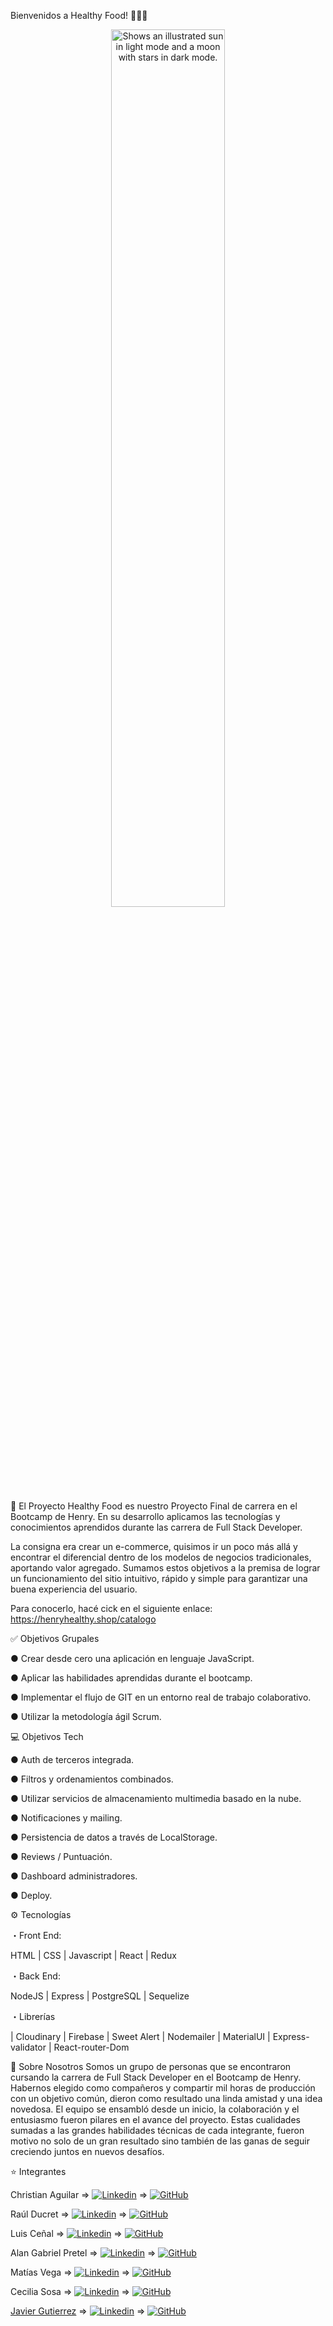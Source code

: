 Bienvenidos a Healthy Food! 🍚🥗🥑
<p align="center"><img alt="Shows an illustrated sun in light mode and a moon with stars in dark mode." src="https://almacensaludable.ar/wp-content/uploads/2021/07/banner-presentacion-web.jpg" style='width:60%' >  </p>
 
🚀 El Proyecto
Healthy Food es nuestro Proyecto Final de carrera en el Bootcamp de Henry. En su desarrollo aplicamos las tecnologías y conocimientos aprendidos durante las carrera de Full Stack Developer.

 
La consigna era crear un e-commerce, quisimos ir un poco más allá y encontrar el diferencial dentro de los modelos de negocios tradicionales, aportando valor agregado. Sumamos estos objetivos a la premisa de lograr un funcionamiento del sitio intuitivo, rápido y simple para garantizar una buena experiencia del usuario.

Para conocerlo, hacé cick en el siguiente enlace: https://henryhealthy.shop/catalogo

✅ Objetivos Grupales

● Crear desde cero una aplicación en lenguaje JavaScript.

● Aplicar las habilidades aprendidas durante el bootcamp.

● Implementar el flujo de GIT en un entorno real de trabajo colaborativo.

● Utilizar la metodología ágil Scrum.
 
💻 Objetivos Tech

● Auth de terceros integrada.

● Filtros y ordenamientos combinados.

● Utilizar servicios de almacenamiento multimedia basado en la nube.

● Notificaciones y mailing.

● Persistencia de datos a través de LocalStorage.

● Reviews / Puntuación.

● Dashboard administradores.

● Deploy.
 
⚙ Tecnologías

・Front End:

HTML | CSS | Javascript | React | Redux 

・Back End:

NodeJS | Express | PostgreSQL | Sequelize

・Librerías

| Cloudinary | Firebase | Sweet Alert | Nodemailer | MaterialUI | Express-validator | React-router-Dom
 
🖤 Sobre Nosotros
Somos un grupo de personas que se encontraron cursando la carrera de Full Stack Developer en el Bootcamp de Henry. Habernos elegido como compañeros y compartir mil horas de producción con un objetivo común, dieron como resultado una linda amistad y una idea novedosa. 
El equipo se ensambló desde un inicio, la colaboración y el entusiasmo fueron pilares en el avance del proyecto. Estas cualidades sumadas a las grandes habilidades técnicas de cada integrante, fueron motivo no solo de un gran resultado sino también de las ganas de seguir creciendo juntos en nuevos desafíos.

⭐ Integrantes

Christian Aguilar => <span style="margin-top:5px" >[![Linkedin](https://img.shields.io/badge/-LinkedIn-blue?style=flat&logo=Linkedin&logoColor=white)](https://www.linkedin.com/in/christian-aguilar-rojas-5917b9237/) => [![GitHub](https://img.shields.io/badge/-GitHub-black?style=flat&logo=GitHub&logoColor=white)](https://github.com/xchristx) </span>

Raúl Ducret => <span style="margin-top:5px" >[![Linkedin](https://img.shields.io/badge/-LinkedIn-blue?style=flat&logo=Linkedin&logoColor=white)](https://www.linkedin.com/in/raulducret/) => [![GitHub](https://img.shields.io/badge/-GitHub-black?style=flat&logo=GitHub&logoColor=white)](https://github.com/red1730) </span> 

Luis Ceñal => <span style="margin-top:5px" >[![Linkedin](https://img.shields.io/badge/-LinkedIn-blue?style=flat&logo=Linkedin&logoColor=white)](https://www.linkedin.com/in/luis-ce%C3%B1al-35051b51/) => [![GitHub](https://img.shields.io/badge/-GitHub-black?style=flat&logo=GitHub&logoColor=white)](https://github.com/luchocenial) </span>

Alan Gabriel Pretel => <span style="margin-top:5px" >[![Linkedin](https://img.shields.io/badge/-LinkedIn-blue?style=flat&logo=Linkedin&logoColor=white)](https://www.linkedin.com/in/gabriel-pretel-2ab1551b7/)  => [![GitHub](https://img.shields.io/badge/-GitHub-black?style=flat&logo=GitHub&logoColor=white)](https://github.com/Gabipretel) </span>

Matías Vega  => <span style="margin-top:5px" >[![Linkedin](https://img.shields.io/badge/-LinkedIn-blue?style=flat&logo=Linkedin&logoColor=white)](https://www.linkedin.com/in/mat%C3%ADas-vega-98a527239/)  => [![GitHub](https://img.shields.io/badge/-GitHub-black?style=flat&logo=GitHub&logoColor=white)](https://github.com/ElMatiVega) </span>

Cecilia Sosa => <span style="margin-top:5px" >[![Linkedin](https://img.shields.io/badge/-LinkedIn-blue?style=flat&logo=Linkedin&logoColor=white)](https://www.linkedin.com/in/cecilia-sosa-56702b94/)  => [![GitHub](https://img.shields.io/badge/-GitHub-black?style=flat&logo=GitHub&logoColor=white)](https://github.com/mcecisosa) </span>

[Javier Gutierrez](https://dkndrd.com) => <span style="margin-top:5px" >[![Linkedin](https://img.shields.io/badge/-LinkedIn-blue?style=flat&logo=Linkedin&logoColor=white)](https://www.linkedin.com/in/dukindroid)  => [![GitHub](https://img.shields.io/badge/-GitHub-black?style=flat&logo=GitHub&logoColor=white)](https://github.com/dukindroid) </span>





